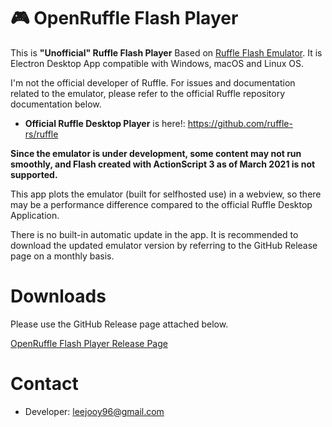 # 🎮 OpenRuffle Flash Player
This is **"Unofficial" Ruffle Flash Player** Based on [Ruffle Flash Emulator](https://ruffle.rs). It is Electron Desktop App compatible with Windows, macOS and Linux OS.

I'm not the official developer of Ruffle. For issues and documentation related to the emulator, please refer to the official Ruffle repository documentation below.
 - **Official Ruffle Desktop Player** is here!: https://github.com/ruffle-rs/ruffle

**Since the emulator is under development, some content may not run smoothly, and Flash created with ActionScript 3 as of March 2021 is not supported.**

This app plots the emulator (built for selfhosted use) in a webview, so there may be a performance difference compared to the official Ruffle Desktop Application.

There is no built-in automatic update in the app. It is recommended to download the updated emulator version by referring to the GitHub Release page on a monthly basis.

# Downloads
Please use the GitHub Release page attached below.

[OpenRuffle Flash Player Release Page](https://github.com/leejooy96/open-ruffle-player/releases)

# Contact
- Developer: leejooy96@gmail.com
